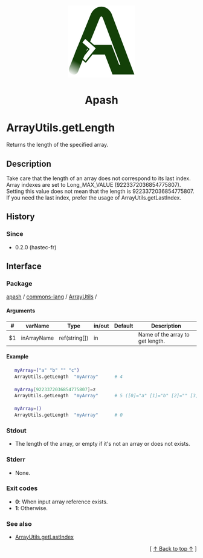 
<div align='center' id='apash-top'>
  <a href='https://github.com/hastec-fr/apash'>
    <img alt='apash-logo' src='../../../../../../assets/apash-logo.svg'/>
  </a>

  # Apash
</div>


# ArrayUtils.getLength
Returns the length of the specified array.
## Description
   Take care that the length of an array does not correspond to its last index.
   Array indexes are set to Long_MAX_VALUE (9223372036854775807).
   Setting this value does not mean that the length is 9223372036854775807.
   If you need the last index, prefer the usage of ArrayUtils.getLastIndex.

## History
### Since
  * 0.2.0 (hastec-fr)

## Interface
### Package
<!-- apash.packageBegin -->
[apash](../../../apash.md) / [commons-lang](../../commons-lang.md) / [ArrayUtils](../ArrayUtils.md) / 
<!-- apash.packageEnd -->

#### Arguments
 | #      | varName        | Type          | in/out   | Default    | Description                          |
 |--------|----------------|---------------|----------|------------|--------------------------------------|
 | $1     | inArrayName    | ref(string[]) | in       |            | Name of the array to get length.     |

#### Example
 ```bash
    myArray=("a" "b" "" "c")
    ArrayUtils.getLength  "myArray"      # 4

    myArray[9223372036854775807]=z
    ArrayUtils.getLength  "myArray"      # 5 ([0]="a" [1]="b" [2]="" [3]="c" [9223372036854775807]="z")

    myArray=()
    ArrayUtils.getLength  "myArray"      # 0
 ```

### Stdout
  * The length of the array, or empty if it's not an array or does not exists.
### Stderr
  * None.

### Exit codes
  * **0**: When input array reference exists.
  * **1**: Otherwise.

### See also
  * [ArrayUtils.getLastIndex](./getLastIndex.md)

  <div align='right'>[ <a href='#apash-top'>↑ Back to top ↑</a> ]</div>

